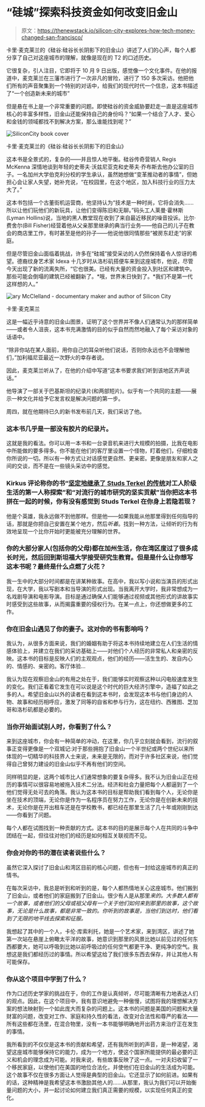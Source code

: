 # “硅城”探索科技资金如何改变旧金山

> 原文：<https://thenewstack.io/silicon-city-explores-how-tech-money-changed-san-francisco/>

卡里·麦克莱兰的《硅谷:硅谷长长阴影下的旧金山》讲述了人们的心声，每个人都分享了自己对这座城市的理解，就像是现在的 T2 的口述历史。

它很复杂，引人注目，它即将于 10 月 9 日出版，感觉像一个文化事件。在他的报道中，麦克莱兰在三藩市进行了一次非凡的冒险，进行了 150 多次采访。他把他们所有的声音聚集到一个特别的对话中，给我们的现代时代一个信息，这本书描述了“一个创造新未来的城市”

但是悬在书上是一个非常重要的问题。即使硅谷的资金威胁要赶走一直是这座城市核心的丰富多样性，旧金山还能保持自己的身份吗？“如果一个结合了人才、爱心和金钱的领域都找不到解决方案，那么谁能找到呢？”

![SiliconCity book cover](img/be36b7307bb596924a951801de63c55d.png)

卡里·麦克莱兰的《硅谷:硅谷长长阴影下的旧金山》

这本书是全景式的，复杂的——并且惊人地平衡。硅谷传奇营销人 Regis McKenna 深情地谈到年轻的史蒂夫·沃兹尼亚克和史蒂夫·乔布斯去他办公室的日子。一名加州大学伯克利分校的学生承认，虽然她想做“变革推动者的事情”，但她担心会让家人失望，她补充说，“在校园里，在这个地区，加入科技行业的压力太大了。”

这本书包括一个古董街机运营商，他坚持认为“技术是一种时尚，它将会消失……所以让他们玩他们的新玩具，让他们变得陈旧和无聊。”码头工人莱曼·霍林斯(Lyman Hollins)说，当地的黑人教堂现在收到了来自最近移民的噪音投诉。比尔·费舍尔(Bill Fisher)经营着他从父亲那里继承的典当行业务——他自己的儿子在教会的商店里工作，有时甚至是他的孙子——他说他很同情那些“被房东赶走”的家庭。

但是尽管旧金山面临着挑战，许多在“硅城”接受采访的人仍然保持着令人惊讶的希望。德裔纹身艺术家 Idexa 十几岁时从洛杉矶搭便车来到这座城市，他说，尽管今天出现了新的流离失所，“它也很美。已经有大量的资金投入到社区和建筑中。那些可能会倒塌的建筑已经被翻新了。*哦，世界末日快到了。*我们不是第一代这样想的人。”

![ary McClelland - documentary maker and author of Silicon City](img/a529a1740cfbdfc0c2aacaea4a4e561d.png)

卡里·麦克莱兰

这是一幅近乎诗意的旧金山图景，证明了这个世界并不像人们通常认为的那样简单——或者令人沮丧，这本书充满激情的目的似乎自然而然地融入了每个采访对象的话语中。

“除非你站在某人面前，用你自己的耳朵听他们说话，否则你永远也不会理解他们，”加利福尼亚最近一次野火的幸存者说。

因此，麦克莱兰听从了，在他的介绍中写道“这本书要求我们听到该地区齐声说话。”

他导演了一部关于巴基斯坦的纪录片(和两部短片)。似乎有一个共同的主题——展示一种文化并给予它发言权是解决问题的第一步。

周四，就在他期待已久的新书发布前几天，我们采访了他。

### 这本书几乎是一部没有胶片的纪录片。

这就是我的看法。你可以用一本书和一台录音机来进行大规模的拍摄，比我在电影中所能做的要多得多。你不能在他们的客厅里设置一个怪物，盯着他们，仔细检查你所说的一切。所以有一种方式让对话感觉更自然、更亲密。更像是朋友和家人之间的交谈，而不是在一些镜头采访中的感觉。

### **Kirkus 评论称你的书“[坚定地继承了 Studs Terkel 的传统](https://www.kirkusreviews.com/book-reviews/cary-mcclelland/silicon-city/)对工人阶级生活的第一人称探索”和“对流行的城市研究的坚实贡献”当你把这本书拼在一起的时候，你有没有感觉到 Studs Terkel 在你身上若隐若现？**

他是个英雄，我永远做不到他那样。但是他——如果我能从他那里得到任何指导的话，那就是你把自己安置在某个地方，然后*听着*。找到一种方法，让倾听的行为有效地呈现一个比你开始时更能被充分理解的世界。

### **你的大部分家人(包括你的父母)都在加州生活，你在湾区度过了很多成长时光，然后回到斯坦福大学接受研究生教育。但是是什么让你想写这本书呢？最终是什么点燃了火花？**

我一生中的大部分时间都是在讲某种故事。在高中，我以写小说和当演员的形式出现，在大学，我以写剧本和当导演的形式出现。当我离开大学时，我非常想成为一名戏剧导演和电影导演。目标是通过确保人们能够通过视频或其他形式的讲故事实时感受到这些故事，从而揭露重要的侵权行为。在某一点上，你还想做更多的工作。

### 你在旧金山遇见了你的妻子。这对你的书有影响吗？


我认为，从很多方面来说，我们的婚姻有助于将这本书持续地建立在人们生活的情感体验上，并建立在我们的采访基础上——对他们个人经历的非常私人和亲密的反映。这本书的目标是反映人们的主观观点，他们的经历——活生生的、发自内心的、情感的、亲密的。客厅体验…

我认为现在观察旧金山的有用之处在于，我们能够实时观察这种以闪电般速度发生的变化。我们正看着它发生在可以说是这个时代的巨大经济引擎中，造福了如此之多的人。希望旧金山以外的读者在看到这本书时，会发现这本书与他们身边的人物、故事和经历相呼应，激发了同等的自省和参与行为，这在纽约、西雅图、芝加哥和洛杉矶都是必要的。

### 当你开始面试别人时，你看到了什么？

来到这座城市，你会有一种简单的冲动，在这里，你几乎立刻就会看到，流行的叙事正变得更像是一个双城记:对于那些拥抱了旧金山一个半世纪或两个世纪以来所体现的一切精华的科技界人士来说，未来是无限的，而对于许多社区来说，他们觉得自己曾努力建设的旧金山似乎不再有他们的空间。

同样明显的是，这两个城市比人们通常想象的要复杂得多。我不认为旧金山正在经历的事情可以很容易地被拖入技术二分法。经济和社会力量把每个人都逼到了一个他们觉得无处可去的角落。我认为这本书的目标是帮助我们看到每个人，无论你是坐在技术的顶端，无论你是作为一名程序员在努力工作，无论你是在创新未来的技术，无论你是在开出租车还是在学校教书，都已经在那里生活了几十年或刚刚到达——你看到了问题。

每个人都在试图找到一种贡献的方式。这本书的目的是展示每个人在共同的斗争中团结在一起，但往往对他们的经历是如何相互关联视而不见。

### **你会对你的书的潜在读者说些什么？** 

虽然它深入探讨了旧金山和湾区目前的核心问题，但也有一封给这座城市的真正的情书。

在每次采访中，我总是听到和听到的是，每个人都热情地关心这座城市。他们搬到了旧金山，或者他们的家庭搬到了旧金山。很少有人是从那里*来的。大多数人都有一个故事，或者他们的父母或祖父母有一个关于他们如何来到那里的故事，这个故事，无论是什么故事，都是非常一致的。你听到的故事是，当他们到达时，他们看到了无限的地平线去探索和征服。*

我想起了其中的一个人，卡伦·库索利托，她是一个艺术家，来到湾区，讲述了她第一次站在悬崖上俯瞰太平洋的故事，她意识到那里的风景比她以前见过的任何东西都要大，她可以呼吸到比她以前呼吸过的任何空气都更干净、更纯净的空气。我想这是我们都经历过的事情。所以希望这给了我们很多东西去保存，并让其他人有可能保存。

### 你从这个项目中学到了什么？

作为口述历史学家的挑战在于，你的工作是认真倾听，尽可能清晰有力地表达人们的观点。因此，在这个项目中，我有意识地避免一种傲慢，试图将我的理想解决方案的想法映射到一个如此庞大而复杂的问题上。这本书的问题是美国的问题和大量财富的问题，改变对工作、家庭和持久性的看法，改变对合法性和尊严的看法——所有这些都在汤里，在混合物里，没有一本书能够明确地开出药方来治疗正在发生的事情。

我所看到的不仅仅是这本书的贡献和希望，还有我所听到的声音，是一种渴望，渴望这座城市能够保持它的能力，成为一个地方，使这个国家所能提供的最必要的正义和机会的理念成为可能。对我来说，有些故事反映了这一点。一对夫妇收留了一个移民家庭，以使他们在美国的地位合法化，并使他们在旧金山的生活成为可能。这个故事不仅在很多方面让人觉得是典型的旧金山。它还显示了如何前进。如果有的话，这种精神是我希望这本书激励其他人的……从那里，我认为我们可以开始衡量问题的大小，并一起讨论如何建立我们真正需要的规模，以实现任何真正的变化。

<svg xmlns:xlink="http://www.w3.org/1999/xlink" viewBox="0 0 68 31" version="1.1"><title>Group</title> <desc>Created with Sketch.</desc></svg>
